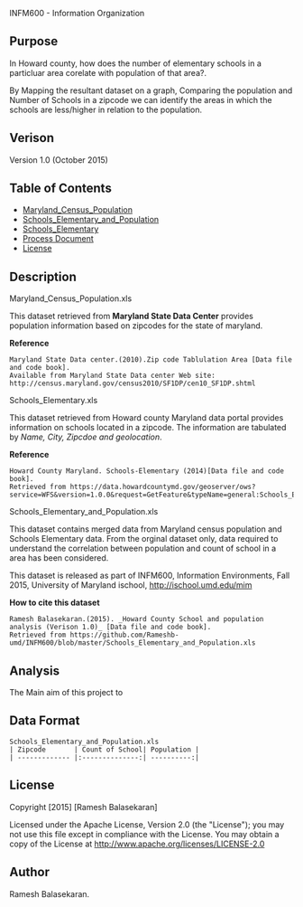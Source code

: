 INFM600 - Information Organization

Purpose
----------

In Howard county, how does the number of elementary schools in a particluar area corelate with population of that area?.

By Mapping the resultant dataset on a graph, Comparing the population and Number of Schools in a zipcode we can identify the areas
in which the schools are less/higher in relation to the population.

Verison
-------------
Version 1.0 (October 2015)

Table of Contents
-------------

* [Maryland_Census_Population](https://github.com/Rameshb-umd/INFM600/blob/master/Maryland_Census_Population.xls)
* [Schools_Elementary_and_Population](https://github.com/Rameshb-umd/INFM600/blob/master/Schools_Elementary_and_Population.xls)
* [Schools_Elementary](https://github.com/Rameshb-umd/INFM600/blob/master/Schools_Elementary.xls)
* [Process Document](https://github.com/Rameshb-umd/INFM600/blob/master/ProcessDocument.pdf)
* [License](https://github.com/Rameshb-umd/INFM600/blob/master/LICENSE)

Description
------------

Maryland_Census_Population.xls 

This dataset retrieved from **Maryland State Data Center** provides population information based on zipcodes for the state of maryland.

**Reference**
```
Maryland State Data center.(2010).Zip code Tablulation Area [Data file and code book]. 
Available from Maryland State Data center Web site: http://census.maryland.gov/census2010/SF1DP/cen10_SF1DP.shtml
```
Schools_Elementary.xls
    
This dataset retrieved from Howard county Maryland data portal provides information on schools located in a zipcode.
The information are tabulated by *Name, City, Zipcdoe and geolocation*.

**Reference**
```
Howard County Maryland. Schools-Elementary (2014)[Data file and code book]. 
Retrieved from https://data.howardcountymd.gov/geoserver/ows? 
service=WFS&version=1.0.0&request=GetFeature&typeName=general:Schools_Elementary&outputFormat=csv
```

Schools_Elementary_and_Population.xls

This dataset contains merged data from Maryland census population and Schools Elementary data.
From the orginal dataset only, data required to understand the correlation between population and count of school in a area
has been considered.

This dataset is released as part of INFM600, Information Environments, Fall 2015, University of Maryland ischool, http://ischool.umd.edu/mim

**How to cite this dataset**
```
Ramesh Balasekaran.(2015). _Howard County School and population analysis (Verison 1.0)_ [Data file and code book].
Retrieved from https://github.com/Rameshb-umd/INFM600/blob/master/Schools_Elementary_and_Population.xls
```
Analysis
-----------
The Main aim of this project to

Data Format
-----------
    Schools_Elementary_and_Population.xls
    | Zipcode       | Count of School| Population |
    | ------------- |:--------------:| ----------:|

License
-----------
Copyright [2015] [Ramesh Balasekaran]

Licensed under the Apache License, Version 2.0 (the "License");
you may not use this file except in compliance with the License.
You may obtain a copy of the License at http://www.apache.org/licenses/LICENSE-2.0

Author
----------
Ramesh Balasekaran.